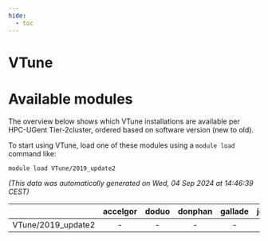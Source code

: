 ```yaml
---
hide:
  - toc
---
```


VTune
=====

# Available modules


The overview below shows which VTune installations are available per HPC-UGent Tier-2cluster, ordered based on software version (new to old).

To start using VTune, load one of these modules using a `module load` command like:

```shell
module load VTune/2019_update2
```

*(This data was automatically generated on Wed, 04 Sep 2024 at 14:46:39 CEST)*  

| |accelgor|doduo|donphan|gallade|joltik|shinx|skitty|
| :---: | :---: | :---: | :---: | :---: | :---: | :---: | :---: |
|VTune/2019_update2|-|-|-|-|-|-|x|
